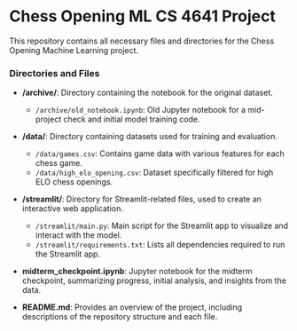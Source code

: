 # Chess Opening ML CS 4641 Project

This repository contains all necessary files and directories for the Chess Opening Machine Learning project.

### Directories and Files

- **/archive/**: Directory containing the notebook for the original dataset.
  - `/archive/old_notebook.ipynb`: Old Jupyter notebook for a mid-project check and initial model training code.
    
- **/data/**: Directory containing datasets used for training and evaluation.
  - `/data/games.csv`: Contains game data with various features for each chess game.
  - `/data/high_elo_opening.csv`: Dataset specifically filtered for high ELO chess openings.

- **/streamlit/**: Directory for Streamlit-related files, used to create an interactive web application.
  - `/streamlit/main.py`: Main script for the Streamlit app to visualize and interact with the model.
  - `/streamlit/requirements.txt`: Lists all dependencies required to run the Streamlit app.

- **midterm_checkpoint.ipynb**: Jupyter notebook for the midterm checkpoint, summarizing progress, initial analysis, and insights from the data.

- **README.md**: Provides an overview of the project, including descriptions of the repository structure and each file.
